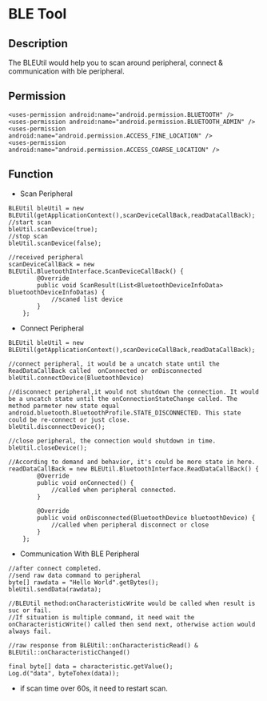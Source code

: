 # BLE Tool

## Description
The BLEUtil would help you to scan around peripheral, connect & communication with ble peripheral.

## Permission

    <uses-permission android:name="android.permission.BLUETOOTH" />
    <uses-permission android:name="android.permission.BLUETOOTH_ADMIN" />
    <uses-permission android:name="android.permission.ACCESS_FINE_LOCATION" />
    <uses-permission android:name="android.permission.ACCESS_COARSE_LOCATION" />

## Function
+ Scan Peripheral
```
BLEUtil bleUtil = new BLEUtil(getApplicationContext(),scanDeviceCallBack,readDataCallBack);
//start scan
bleUtil.scanDevice(true);
//stop scan
bleUtil.scanDevice(false);

//received peripheral
scanDeviceCallBack = new BLEUtil.BluetoothInterface.ScanDeviceCallBack() {
        @Override
        public void ScanResult(List<BluetoothDeviceInfoData> bluetoothDeviceInfoDatas) {
            //scaned list device
        }
    };
```
+ Connect Peripheral
```
BLEUtil bleUtil = new BLEUtil(getApplicationContext(),scanDeviceCallBack,readDataCallBack);

//connect peripheral, it would be a uncatch state until the ReadDataCallBack called  onConnected or onDisconnected
bleUtil.connectDevice(BluetoothDevice)

//disconnect peripheral,it would not shutdown the connection. It would be a uncatch state until the onConnectionStateChange called. The method parmeter new state equal android.bluetooth.BluetoothProfile.STATE_DISCONNECTED. This state could be re-connect or just close.
bleUtil.disconnectDevice();

//close peripheral, the connection would shutdown in time.
bleUtil.closeDevice();

//According to demand and behavior, it's could be more state in here.
readDataCallBack = new BLEUtil.BluetoothInterface.ReadDataCallBack() {
        @Override
        public void onConnected() {
            //called when peripheral connected.
        }

        @Override
        public void onDisconnected(BluetoothDevice bluetoothDevice) {
            //called when peripheral disconnect or close
        }
    };
```
+ Communication With BLE Peripheral
```
//after connect completed.
//send raw data command to peripheral
byte[] rawdata = "Hello World".getBytes();
bleUtil.sendData(rawdata);

//BLEUtil method:onCharacteristicWrite would be called when result is suc or fail.
//If situation is multiple command, it need wait the onCharacteristicWrite() called then send next, otherwise action would always fail.

//raw response from BLEUtil::onCharacteristicRead() & BLEUtil::onCharacteristicChanged()

final byte[] data = characteristic.getValue();
Log.d("data", byteTohex(data));

```

+ if scan time over 60s, it need to restart scan.

